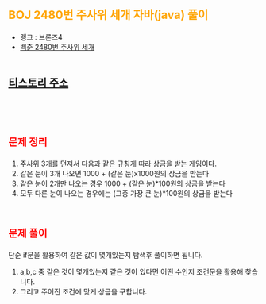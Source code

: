 # <span style="color:orange; font-size:17pt; font-weight:bold">BOJ 2480번 주사위 세개 자바(java)  풀이</span>
- 랭크 : 브론즈4
- [백준 2480번 주사위 세개](https://www.acmicpc.net/problem/2480)
<br><br>

## [티스토리 주소](https://hoho325.tistory.com/)
<br><br>

# <span style="color: red; font-size:15pt">문제 정리</span>
1. 주사위 3개를 던져서 다음과 같은 규칭게 따라 상금을 받는 게임이다.
2. 같은 눈이 3개 나오면 1000 + (같은 눈)x1000원의 상금을 받는다
3. 같은 눈이 2개만 나오는 경우 1000 + (같은 눈)*100원의 상금을 받는다
4. 모두 다른 눈이 나오는 경우에는 (그중 가장 큰 눈)*100원의 상금을 받는다
<br><br>

# <span style="color: red; font-size:15pt">문제 풀이</span>
단순 if문을 활용하여 같은 값이 몇개있는지 탐색후 풀이하면 됩니다.
1. a,b,c 중 같은 것이 몇개있는지 같은 것이 있다면 어떤 수인지 조건문을 활용해 찾습니다.
2. 그리고 주어진 조건에 맞게 상금을 구합니다.